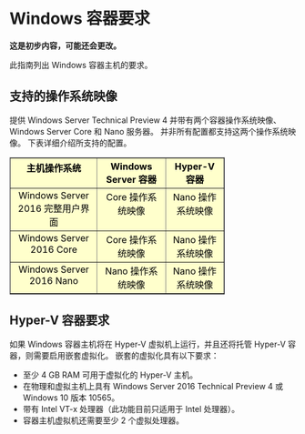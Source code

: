 # Windows 容器要求

**这是初步内容，可能还会更改。**

此指南列出 Windows 容器主机的要求。

## 支持的操作系统映像

提供 Windows Server Technical Preview 4 并带有两个容器操作系统映像、Windows Server Core 和 Nano 服务器。 并非所有配置都支持这两个操作系统映像。 下表详细介绍所支持的配置。

<table border="1" style="background-color:FFFFCC;border-collapse:collapse;border:1px solid FFCC00;color:000000;width:75%" cellpadding="5" cellspacing="5">
<thead>
<tr valign="top">
<th><center>主机操作系统</center></th>
<th><center>Windows Server 容器</center></th>
<th><center>Hyper-V 容器</center></th>
</tr>
</thead>
<tbody>
<tr valign="top">
<td><center>Windows Server 2016 完整用户界面</center></td>
<td><center>Core 操作系统映像</center></td>
<td><center>Nano 操作系统映像</center></td>
</tr>
<tr valign="top">
<td><center>Windows Server 2016 Core</center></td>
<td><center>Core 操作系统映像</center></td>
<td><center> Nano 操作系统映像</center></td>
</tr>
<tr valign="top">
<td><center>Windows Server 2016 Nano</center></td>
<td><center> Nano 操作系统映像</center></td>
<td><center>Nano 操作系统映像</center></td>
</tr>
</tbody>
</table>

## Hyper-V 容器要求

如果 Windows 容器主机将在 Hyper-V 虚拟机上运行，并且还将托管 Hyper-V 容器，则需要启用嵌套虚拟化。 嵌套的虚拟化具有以下要求：

- 至少 4 GB RAM 可用于虚拟化的 Hyper-V 主机。
- 在物理和虚拟主机上具有 Windows Server 2016 Technical Preview 4 或 Windows 10 版本 10565。
- 带有 Intel VT-x 处理器（此功能目前只适用于 Intel 处理器）。
- 容器主机虚拟机还需要至少 2 个虚拟处理器。





<!--HONumber=Jan16_HO1-->
